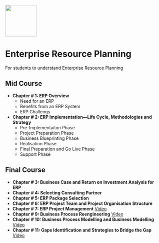 <a href="https://www.bzu.edu.pk"><img src="https://bzu.edu.pk/assets/images/logo.png" width="100" height="100" /></a>

# Enterprise Resource Planning
 For students to understand Enterprise Resource Planning

## Mid Course
- **Chapter # 1: ERP Overview**
    - Need for an ERP
    - Benefits from an ERP System
    - ERP Challengs
- **Chapter # 2: ERP Implementation—Life Cycle, Methodologies and Strategy**
    - Pre-Implementaiton Phase
    - Project Preparation Phase
    - Business Blueprinting Phase
    - Realisation Phase
    - Final Preparation and Go Live Phase
    - Support Phase

## Final Course
- **Chapter # 3: Business Case and Return on Investment Analysis for ERP**
- **Chapter # 4: Selecting Consulting Partner**
- **Chapter # 5: ERP Package Selection**
- **Chapter # 6: ERP Project Team and Project Organisation Structure**
- **Chapter # 7: ERP Project Management** [Video](https://youtu.be/Pxdx2XkJqwA?si=tasqTyN5WVicoKFH)
- **Chapter # 9: Business Process Reengineering** [Video](https://youtu.be/fGhf7wNabtw?si=adAy01Soiu5Q3A5K)
- **Chapter # 10: Business Process Modelling and Business Modelling** [Video](https://youtu.be/bjsJ5CW_Ldc?si=bUcL0s5ys5HOZTVY)
- **Chapter # 11: Gaps Identification and Strategies to Bridge the Gap** [Video](https://youtu.be/8lGK-e74eGM?si=UFvLho3dE6We493g)

